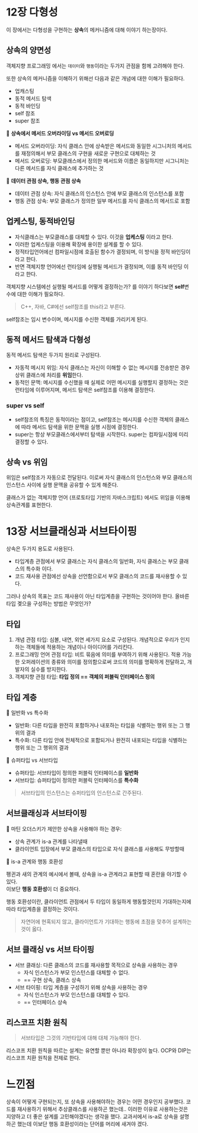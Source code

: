 # 12장 다형성

이 장에서는 다형성을 구현하는 **상속**의 메커니즘에 대해 이야기 하는장이다.

## 상속의 양면성

객체지향 프로그래밍 에서는 `데이터`와 `행동`이라는 두가지 관점을 함께 고려해야 한다.

또한 상속의 메커니즘을 이해하기 위해선 다음과 같은 개념에 대한 이해가 필요하다.

- 업캐스팅
- 동적 메서드 탐색
- 동적 바인딩
- self 참조
- super 참조

📌 **상속에서 메서드 오버라이딩 vs 메서드 오버로딩**

- 메서드 오버라이딩: 자식 클래스 안에 상속받은 메서드와 동일한 시그니처의 메서드를 재정의해서 부모 클래스의 구현을 새로운 구현으로 대체하는 것
- 메서드 오버로딩: 부모클래스에서 정의한 메서드와 이름은 동일하지만 시그니처는 다른 메서드를 자식 클래스에 추가하는 것

📌 **데이터 관점 상속, 행동 관점 상속**

- 데이터 관점 상속: 자식 클래스의 인스턴스 안에 부모 클래스의 인스턴스를 포함
- 행동 관점 상속: 부모 클래스가 정의한 일부 메서드를 자식 클래스의 메서드로 포함

## 업케스팅, 동적바인딩

- 자식클래스는 부모클래스를 대체할 수 있다. 이것을 **업케스팅** 이라고 한다.
- 이러한 업케스팅을 이용해 확장에 용이한 설계를 할 수 있다.
- 정적타입언어에선 컴파일시점에 호출된 함수가 결정되며, 이 방식을 정적 바인딩이라고 한다.
- 반면 객체지향 언어에선 런타임에 실행될 메서드가 결정되며, 이를 동적 바인딩 이라고 한다.

객체지향 시스템에선 실행될 메서드를 어떻게 결정하는가? 를 이야기 하다보면 **self**변수에 대한 이해가 필요하다.

> C++, 자바, C#에선 self참조를 this라고 부른다.

self참조는 임시 변수이며, 메시지를 수신한 객체를 가리키게 된다.

## 동적 메서드 탐색과 다형성

동적 메서드 탐색은 두가지 원리로 구성된다.

- 자동적 메시지 위임: 자식 클래스는 자신이 이해할 수 없는 메시지를 전송받은 경우 상위 클래스에 처리를 **위임**한다.
- 동적인 문맥: 메시지를 수신했을 때 실제로 어떤 메시지를 실행할지 결정하는 것은 런타임에 이루어지며, 메서드 탐색은 self참조를 이용해 결정한다.

### super vs self

- self참조의 특징은 동적이라는 점이고, self참조는 메시지를 수신한 객체의 클래스에 따라 메서드 탐색을 위한 문맥을 실행 시점에 결정한다.
- super는 항상 부모클래스에서부터 탐색을 시작한다. super는 컴파일시점에 미리 결정할 수 있다.

## 상속 vs 위임

위임은 self참조가 자동으로 전달된다. 이로써 자식 클래스의 인스턴스와 부모 클래스의 인스턴스 사이에 실행 문맥을 공유할 수 있게 해준다.

클래스가 없는 객체지향 언어 (프로토타입 기반의 자바스크립트) 에서도 위임을 이용해  상속관계를 표현한다.

# 13장 서브클래싱과 서브타이핑

상속은 두가지 용도로 사용된다.

- 타입계층 관점에서 부모 클래스는 자식 클래스의 일반화, 자식 클래스는 부모 클래스의 특수화 이다.
- 코드 재사용 관점에선 상속을 선언함으로서 부모 클래스의 코드를 재사용할 수 있다.

그러나 상속의 목표는 코드 재사용이 아닌 타입계층을 구현하는 것이어야 한다. 올바른 타입 곛으을 구성하는 방법은 무엇인가?

## 타입

1. 개념 관점 타입: 심볼, 내연, 외연 세가지 요소로 구성된다. 개념적으로 우리가 인지하는 객체들에 적용하는 개념이나 아이디어를 가리킨다.
2. 프로그래밍 언어 관점 타입: 비트 묶음에 의미를 부여하기 위해 사용된다. 적용 가능한 오퍼레이션의 종류와 의미를 정의함으로써 코드의 의미를 명확하게 전달하고, 개발자의 실수를 방지한다.
3. 객체지향 관점 타입: **타입 정의 == 객체의 퍼블릭 인터페이스 정의**

## 타입 계층

📌 일반화 vs 특수화
- 일반화: 다른 타입을 완전히 포함하거나 내포하는 타입을 식별하는 행위 또는 그 행위의 결과
- 특수화: 다른 타입 안에 전체적으로 포함되거나 완전히 내포되는 타입을 식별하는 행위 또는 그 행위의 결과

📌 슈퍼타입 vs 서브타입
- 슈퍼타입: 서브타입이 정의한 퍼블릭 인터페이스를 **일반화**
- 서브타입: 슈퍼타입이 정의한 퍼블릭 인터페이스를 **특수화**

> 서브타입의 인스턴스는 슈퍼타입의 인스턴스로 간주된다.

## 서브클래싱과 서브타이핑

📌 마틴 오더스키가 제안한 상속을 사용해야 하는 경우:

- 상속 관계가 is-a 관계를 나타낼때
- 클라이언트 입장에서 부모 클래스의 타입으로 자식 클래스를 사용해도 무방할때

📌 is-a 관계와 행동 호환성

펭귄과 새의 관계의 예시에서 볼때, 상속을 is-a 관계라고 표현할 때 혼란을 야기할 수 있다.<br/>
이보단 **행동 호환성**이 더 중요하다.

행동 호환성이란, 클라이언트 관점에서 두 타입이 동일하게 행동할것인지 기대하는지에 따라 타입계층을 결정하는 것이다.

> 자연어에 현혹되지 않고, 클라이언트가 기대하는 행동에 초점을 맞추어 설계하는것이 옳다.

## 서브 클래싱 vs 서브 타이핑

- 서브 클래싱: 다른 클래스의 코드를 재사용할 목적으로 상속을 사용하는 경우
  - 자식 인스턴스가 부모 인스턴스를 대체할 수 없다.
  - == 구현 상속, 클래스 상속
- 서브 타이핑: 타입 계층을 구성하기 위해 상속을 사용하는 경우
  - 자식 인스턴스가 부모 인스턴스를 대체할 수 있다.
  - == 인터페이스 상속
 
## 리스코프 치환 원칙

> 서브타입은 그것의 기반타입에 대해 대체 가능해야 한다.

리스코프 치환 원칙을 따르는 설계는 유연할 뿐만 아니라 확장성이 높다.
OCP와 DIP는 리스코프 치환 원칙을 전제로 한다.

# 느낀점

상속이 어떻게 구현되는지, 또 상속을 사용해야하는 경우는 어떤 경우인지 공부했다.
코드를 재사용하기 위해서 추상클래스를 사용하곤 했는데.. 이러한 이유로 사용하는것은 지양하고 더 좋은 설계를 고민해야겠다는 생각을 했다.
교과서에서 is-a로 상속을 설명하곤 했는데 이보단 행동 호환성이라는 단어를 머리에 새겨야 겠다.
